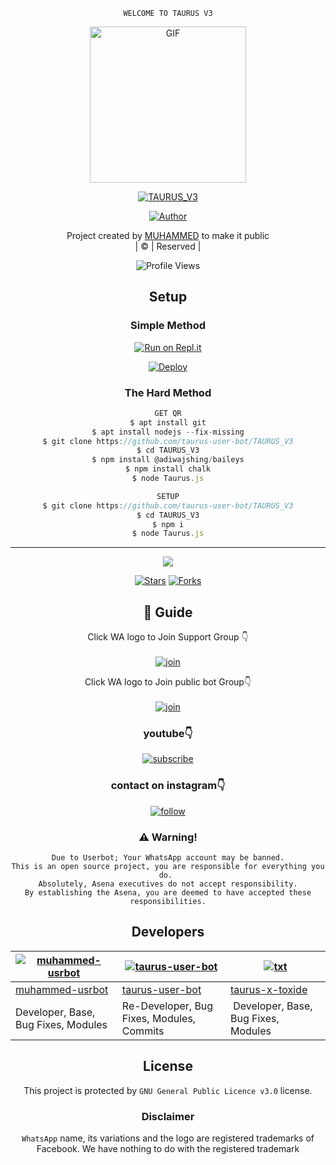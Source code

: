 <div align="center">

```
WELCOME TO TAURUS V3
```

<div align="center">
        <img src="https://c.tenor.com/bVm05NUoyF0AAAAC/bokuno-hero-academia-izuku.gif" alt="GIF" width="250" height="250"/>
</p>

<a href="#"><img title="TAURUS_V3" src="https://img.shields.io/badge/TAURUS_V3-006500?colorA=006500&colorB=%23017e40&style=for-the-badge"></a>
</p>
  <p align="center">
<a href="https://github.com/muhammed-usrbot"><img title="Author" src="https://img.shields.io/badge/Author-muhammed-/taurus_V3?color=006500&style=for-the-badge&logo=whatsapp"></a>
</p>
</div>
<p align="center">
Project created by <a href="https://github.com/muhammed-usrbot">MUHAMMED</a> to make it public
    <br>
       | © |
        Reserved |
    <br> 
</p>

<div align="center">

![Profile Views](https://hits.seeyoufarm.com/api/count/incr/badge.svg?url=https://github.com/taurus-user-bot/TAURUS_V3&title=TAURUS_V3%20VIEWS)

## Setup
<div align="center">

  ### Simple Method
 
[![Run on Repl.it](https://repl.it/badge/github/quiec/whatsAlfa)](https://replit.com/@taurus-user-bot/TAURUSV3-QR)
  

[![Deploy](https://www.herokucdn.com/deploy/button.svg)](https://heroku.com/deploy?template=https://github.com/taurus-user-bot/TAURUS_V3) 
 
### The Hard Method
```js
GET QR
$ apt install git
$ apt install nodejs --fix-missing
$ git clone https://github.com/taurus-user-bot/TAURUS_V3
$ cd TAURUS_V3
$ npm install @adiwajshing/baileys
$ npm install chalk
$ node Taurus.js
```
      
```js
SETUP
$ git clone https://github.com/taurus-user-bot/TAURUS_V3
$ cd TAURUS_V3
$ npm i
$ node Taurus.js
```

----

  <p align="center">
  <a href="httsp://github.com/taurus-user-bot/TAURUS_V3">
    
<a href="https://github.com/farhan-dqz/followers">
<img src="https://img.shields.io/github/repo-size/farhan-dqz/Julie-Mwol?color=green&label=Repo%20total%20size&style=plastic">
<p align="center">
<a href="https://github.com/taurus-user-bot/followers"
<img title="Followers" src="https://img.shields.io/github/followers/taurus-user-bot?color=blue&style=flat-square"></a>
<a href="https://github.com/taurus-user-bot/TAURUS_V3/stargazers/"><img title="Stars" src="https://img.shields.io/github/stars/taurus-user-bot/TAURUS_V3?color=blue&style=flat-trangle"></a>
<a href="https://github.com/taurus-user-bot/TAURUS_V3/network/members"><img title="Forks" src="https://img.shields.io/github/forks/taurus-user-bot/TAURUS_V3?color=blue&style=flat-trangle"></a>
</p>

## 📢 Guide
Click WA logo to Join Support Group 👇
    <br>
<br>
  [![join](https://github.com/Alien-alfa/PublicBot/blob/main/wlogo.svg.png)](https://chat.whatsapp.com/FO3JyZPm1ma3vHyEQjaToY)
  <div align="center">


Click WA logo to Join public bot Group👇
    <br>
<br>
  [![join](https://github.com/Alien-alfa/PublicBot/blob/main/wlogo.svg.png)](https://chat.whatsapp.com/BUt420LTGKBHNHALHKV9jJ)
  <div align="center">

  </div>

### youtube👇

[![subscribe](https://i.ibb.co/mqttCVQ/images-1-1.png)](https://youtube.com/channel/UCllom1TvXieyxcGaanSpMvA)


### contact on instagram👇

[![follow](https://i.ibb.co/zHdm4Hj/images-5-2.jpg)](https://www.instagram.com/taurus.efx)


### ⚠️ Warning! 
```
Due to Userbot; Your WhatsApp account may be banned.
This is an open source project, you are responsible for everything you do. 
Absolutely, Asena executives do not accept responsibility.
By establishing the Asena, you are deemed to have accepted these responsibilities.
```

## Developers
  <div align="center">
    
  [![muhammed-usrbot](https://github.com/muhammed-usrbot.png?size=100)](https://github.com/muhammed-usrbot) | [![taurus-user-bot](https://github.com/taurus-user-bot.png?size=100)](https://github.com/muhammed-usrbot) | [![txt](https://github.com/taurus-x-toxide.png?size=100)](https://github.com/taurus-x-toxide) 
----|----|----
[muhammed-usrbot](https://github.com/muhammed-usrbot) | [taurus-user-bot](https://github.com/taurus-user-bot) | [taurus-x-toxide](https://github.com/taurus-x-toxide) 
Developer, Base, Bug Fixes, Modules| Re-Developer, Bug Fixes, Modules, Commits |  Developer, Base, Bug Fixes, Modules
  </div>
    
    


## License
This project is protected by `GNU General Public Licence v3.0` license.

### Disclaimer
`WhatsApp` name, its variations and the logo are registered trademarks of Facebook. We have nothing to do with the registered trademark
